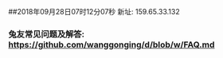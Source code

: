 ##2018年09月28日07时12分07秒 新址: 159.65.33.132
### 兔友常见问题及解答: https://github.com/wanggonging/d/blob/w/FAQ.md
